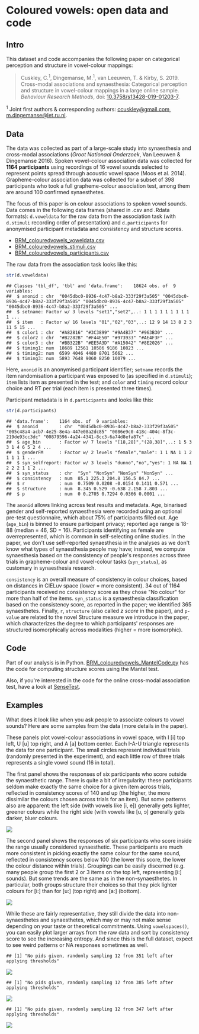 Coloured vowels: open data and code
================

Intro
-----

This dataset and code accompanies the following paper on categorical perception and structure in vowel-colour mappings:

> Cuskley, C.<sup>1</sup>, Dingemanse, M.<sup>1</sup>, van Leeuwen, T. & Kirby, S. 2019. Cross-modal associations and synaesthesia: Categorical perception and structure in vowel-colour mappings in a large online sample. *Behaviour Research Methods*, doi: [10.3758/s13428-019-01203-7](https://doi.org/10.3758/s13428-019-01203-7).

<sup>1</sup> Joint first authors & corresponding authors: <ccuskley@gmail.com>, <m.dingemanse@let.ru.nl>.

Data
----

The data was collected as part of a large-scale study into synaesthesia and cross-modal associations (*Groot Nationaal Onderzoek*, Van Leeuwen & Dingemanse 2016). Spoken vowel-colour association data was collected for **1164 participants** using recordings of 16 vowel sounds selected to represent points spread through acoustic vowel space (Moos et al. 2014). Grapheme-colour association data was collected for a subset of 398 participants who took a full grapheme-colour association test, among them are around 100 confirmed synaesthetes.

The focus of this paper is on colour associations to spoken vowel sounds. Data comes in the following data frames (shared in .csv and .Rdata formats): `d.voweldata` for the raw data from the association task (with `d.stimuli` recording order of presentation) and `d.participants` for anonymised participant metadata and consistency and structure scores.

-   [BRM\_colouredvowels\_voweldata.csv](/BRM_colouredvowels_voweldata.csv)
-   [BRM\_colouredvowels\_stimuli.csv](/BRM_colouredvowels_stimuli.csv)
-   [BRM\_colouredvowels\_participants.csv](/BRM_colouredvowels_participants.csv)

The raw data from the association task looks like this:

``` r
str(d.voweldata)
```

    ## Classes 'tbl_df', 'tbl' and 'data.frame':    18624 obs. of  9 variables:
    ##  $ anonid : chr  "0045dbc0-8936-4c47-b8a2-333f29f3a505" "0045dbc0-8936-4c47-b8a2-333f29f3a505" "0045dbc0-8936-4c47-b8a2-333f29f3a505" "0045dbc0-8936-4c47-b8a2-333f29f3a505" ...
    ##  $ setname: Factor w/ 3 levels "set1","set2",..: 1 1 1 1 1 1 1 1 1 1 ...
    ##  $ item   : Factor w/ 16 levels "01","02","03",..: 12 9 14 13 8 2 3 11 5 15 ...
    ##  $ color1 : chr  "#A82816" "#3C3899" "#9A4B37" "#963B30" ...
    ##  $ color2 : chr  "#B2282B" "#F44E50" "#973933" "#AE4F3F" ...
    ##  $ color3 : chr  "#BB322B" "#EE5A3D" "#A15042" "#8E2026" ...
    ##  $ timing1: num  18689 12561 10586 9186 10823 ...
    ##  $ timing2: num  6599 4046 4480 8701 5662 ...
    ##  $ timing3: num  5893 7648 9060 8250 10079 ...

Here, `anonid` is an anonymised participant identifier; `setname` records the item randomisation a participant was exposed to (as specified in `d.stimuli`); `item` lists item as presented in the test; and `color` and `timing` record colour choice and RT per trial (each item is presented three times).

Participant metadata is in `d.participants` and looks like this:

``` r
str(d.participants)
```

    ## 'data.frame':    1164 obs. of  9 variables:
    ##  $ anonid        : chr  "0045dbc0-8936-4c47-b8a2-333f29f3a505" "005c48a4-acb7-4e25-8e4a-447e08a2dc85" "0086e9c0-418c-404c-8f3c-219de93cc3dc" "00879596-4a24-4341-8cc3-6a74d8efa87c" ...
    ##  $ age_bin       : Factor w/ 7 levels "[18,28]","(28,38]",..: 1 5 3 3 1 4 6 5 2 4 ...
    ##  $ genderFM      : Factor w/ 2 levels "female","male": 1 1 NA 1 1 2 1 1 1 1 ...
    ##  $ syn_selfreport: Factor w/ 3 levels "dunno","no","yes": 1 NA NA 1 2 2 2 1 1 2 ...
    ##  $ syn_status    : chr  "Syn" "NonSyn" "NonSyn" "NonSyn" ...
    ##  $ consistency   : num  85.1 225.3 204.8 156.5 84.7 ...
    ##  $ r             : num  0.7509 0.0208 -0.0154 0.1411 0.571 ...
    ##  $ structure     : num  8.345 0.529 -0.638 2.158 7.803 ...
    ##  $ p             : num  0 0.2705 0.7294 0.0366 0.0001 ...

The `anonid` allows linking across test results and metadata. Age, binarised gender and self-reported synaesthesia were recorded using an optional pre-test questionnaire, which about 75% of participants filled out. Age (`age_bin`) is binned to ensure participant privacy; reported age range is 18-88 (median = 46, SD = 16). Participants identifying as female are overrepresented, which is common in self-selecting online studies. In the paper, we don't use self-reported synaesthesia in the analyses as we don't know what types of synaesthesia people may have; instead, we compute synaesthesia based on the consistency of people's responses across three trials in grapheme-colour and vowel-colour tasks (`syn_status`), as customary in synaesthesia research.

`consistency` is an overall measure of consistency in colour choices, based on distances in CIELuv space (lower = more consistent). 34 out of 1164 participants received no consistency score as they chose "No colour" for more than half of the items. `syn_status` is a synaesthesia classification based on the consistency score, as reported in the paper; we identified 365 synaesthetes. Finally, `r`, `structure` (also called *z score* in the paper), and `p-value` are related to the novel Structure measure we introduce in the paper, which characterizes the degree to which participants' responses are structured isomorphically across modalities (higher = more isomorphic).

Code
----

Part of our analysis is in Python. [BRM\_colouredvowels\_MantelCode.py](/BRM_colouredvowels_MantelCode.py) has the code for computing structure scores using the Mantel test.

Also, if you're interested in the code for the online cross-modal association test, have a look at [SenseTest](/SenseTest).

Examples
--------

What does it look like when you ask people to associate colours to vowel sounds? Here are some samples from the data (more details in the paper).

These panels plot vowel-colour associations in vowel space, with I \[i\] top left, U \[u\] top right, and A \[a\] bottom center. Each I-A-U triangle represents the data for one participant. The small circles represent individual trials (randomly presented in the experiment), and each little row of three trials represents a single vowel sound (16 in total).

The first panel shows the responses of six participants who score outside the synaesthetic range. There is quite a bit of irregularity: these participants seldom make exactly the same choice for a given item across trials, reflected in consistency scores of 140 and up (the higher, the more dissimilar the colours chosen across trials for an item). But some patterns also are apparent: the left side (with vowels like \[i, e\]) generally gets lighter, greener colours while the right side (with vowels like \[u, ɔ\] generally gets darker, bluer colours.

![](figs/examples-1.png)

The second panel shows the responses of six participants who score inside the range usually considered synaesthetic. These participants are much more consistent in picking exactly the same colour for the same sound, reflected in consistency scores below 100 (the lower this score, the lower the colour distance within trials). Groupings can be easily discerned (e.g. many people group the first 2 or 3 items on the top left, representing \[i:\] sounds). But some trends are the same as in the non-synaesthetes. In particular, both groups structure their choices so that they pick lighter colours for \[i:\] than for \[u:\] (top right) and \[a:\] (bottom).

![](figs/examples2-1.png)

While these are fairly representative, they still divide the data into non-synaesthetes and synaesthetes, which may or may not make sense depending on your taste or theoretical commitments. Using `vowelspaces()`, you can easily plot larger arrays from the raw data and sort by consistency score to see the increasing entropy. And since this is the full dataset, expect to see weird patterns or NA responses sometimes as well.

    ## [1] "No pids given, randomly sampling 12 from 351 left after applying thresholds"

![](figs/examples3-1.png)

    ## [1] "No pids given, randomly sampling 12 from 385 left after applying thresholds"

![](figs/examples3-2.png)

    ## [1] "No pids given, randomly sampling 12 from 347 left after applying thresholds"

![](figs/examples3-3.png)
